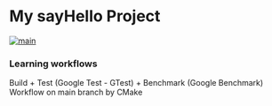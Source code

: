 # My sayHello Project

[![main](https://github.com/atilileri/sayHello/actions/workflows/main.yml/badge.svg)](https://github.com/atilileri/sayHello/actions/workflows/main.yml)

### Learning workflows
Build + Test (Google Test - GTest) + Benchmark (Google Benchmark) Workflow on main branch by CMake
